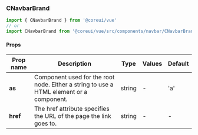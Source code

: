 ### CNavbarBrand

```jsx
import { CNavbarBrand } from '@coreui/vue'
// or
import CNavbarBrand from '@coreui/vue/src/components/navbar/CNavbarBrand'
```

#### Props

| Prop name | Description                                                                             | Type   | Values | Default |
| --------- | --------------------------------------------------------------------------------------- | ------ | ------ | ------- |
| **as**    | Component used for the root node. Either a string to use a HTML element or a component. | string | -      | 'a'     |
| **href**  | The href attribute specifies the URL of the page the link goes to.                      | string | -      | -       |
